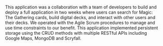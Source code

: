 This application was a collaboration with a team of developers to build and deploy a full application in two weeks where users can search for Magic: The Gathering cards, build digital decks, and interact with other users and their decks. We operated with the Agile Scrum procedures to manage and use time constraints to our benefit. This application implemented persistent storage using the CRUD methods with multiple RESTful APIs including Google Maps, MongoDB and Scryfall.
